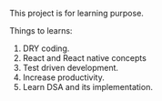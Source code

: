 This project is for learning purpose.

Things to learns:
1) DRY coding.
2) React and React native concepts
3) Test driven development.
4) Increase productivity.
5) Learn DSA and its implementation.